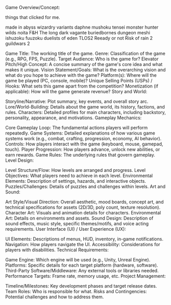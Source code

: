 Game Overview/Concept:

things that clicked for me.

made in abyss
wizardry variants daphne
mushoku tensei
monster hunter wilds
noita
F&H 
The long dark
vagante
buriedbornes
dungeon meshi
ishuzoku fuuzoku
duelists of eden
TLOS2
Reeady or not
Risk of rain 2
guildwars 2



Game Title: The working title of the game.
Genre: Classification of the game (e.g., RPG, FPS, Puzzle).
Target Audience: Who is the game for?
Elevator Pitch/High Concept: A concise summary of the game's core idea and what makes it unique.
Vision Statement/Goals: What is the overarching vision and what do you hope to achieve with the game?
Platform(s): Where will the game be played (PC, console, mobile)?
Unique Selling Points (USPs) / Hooks: What sets this game apart from the competition?
Monetization (if applicable): How will the game generate revenue?
Story and World:

Storyline/Narrative: Plot summary, key events, and overall story arc.
Lore/World-Building: Details about the game world, its history, factions, and rules.
Characters: Detailed profiles for main characters, including backstory, personality, appearance, and motivations.
Gameplay Mechanics:

Core Gameplay Loop: The fundamental actions players will perform repeatedly.
Game Systems: Detailed explanations of how various game systems work (e.g., combat, crafting, progression, economy, AI behavior).
Controls: How players interact with the game (keyboard, mouse, gamepad, touch).
Player Progression: How players advance, unlock new abilities, or earn rewards.
Game Rules: The underlying rules that govern gameplay.
Level Design:

Level Structure/Flow: How levels are arranged and progress.
Level Objectives: What players need to achieve in each level.
Environmental Elements: Description of settings, hazards, and interactive objects.
Puzzles/Challenges: Details of puzzles and challenges within levels.
Art and Sound:

Art Style/Visual Direction: Overall aesthetic, mood boards, concept art, and technical specifications for assets (2D/3D, poly count, texture resolution).
Character Art: Visuals and animation details for characters.
Environmental Art: Details on environments and assets.
Sound Design: Description of sound effects, music style, specific themes/motifs, and voice acting requirements.
User Interface (UI) / User Experience (UX):

UI Elements: Descriptions of menus, HUD, inventory, in-game notifications.
Navigation: How players navigate the UI.
Accessibility: Considerations for players with disabilities.
Technical Requirements:

Game Engine: Which engine will be used (e.g., Unity, Unreal Engine).
Platforms: Specific details for each target platform (hardware, software).
Third-Party Software/Middleware: Any external tools or libraries needed.
Performance Targets: Frame rate, memory usage, etc.
Project Management:

Timeline/Milestones: Key development phases and target release dates.
Team Roles: Who is responsible for what.
Risks and Contingencies: Potential challenges and how to address them.
